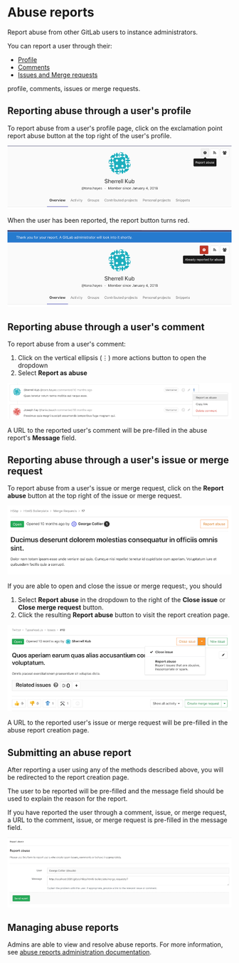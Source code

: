 # Abuse reports

Report abuse from other GitLab users to instance administrators.

You can report a user through their:

- [Profile](#reporting-abuse-through-a-users-profile)
- [Comments](#reporting-abuse-through-a-users-comment)
- [Issues and Merge requests](#reporting-abuse-through-a-users-issue-or-merge-request)

profile, comments, issues or merge requests.

## Reporting abuse through a user's profile

To report abuse from a user's profile page, click on the exclamation point
report abuse button at the top right of the user's profile.

![abuse-report-user-profile-image](img/abuse_report_user_profile.png)

When the user has been reported, the report button turns red.

![abuse-report-reported-user-profile-image](img/abuse_report_reported_user_profile.png)

## Reporting abuse through a user's comment

To report abuse from a user's comment:

1. Click on the vertical ellipsis (⋮) more actions button to open the dropdown
1. Select **Report as abuse**

![abuse-report-user-comment-image](img/abuse_report_user_comment.png)

A URL to the reported user's comment will be
pre-filled in the abuse report's **Message** field.

## Reporting abuse through a user's issue or merge request

To report abuse from a user's issue or merge request, click on the
**Report abuse** button at the top right of the issue or merge request.

![abuse-report-user-issue-or-merge-request-image](img/abuse_report_user_issue_or_merge_request.png)

If you are able to open and close the issue or merge request:, you should

1. Select **Report abuse** in the dropdown to the right of the **Close issue** or **Close merge request** button.
1. Click the resulting **Report abuse** button to visit the report creation page.

![abuse-report-user-issue-or-merge-request-dropdown-image](img/abuse_report_user_issue_or_merge_request_dropdown.png)

A URL to the reported user's issue or merge request will be pre-filled
in the abuse report creation page.

## Submitting an abuse report

After reporting a user using any of the methods described above, you will be
redirected to the report creation page.

The user to be reported will be pre-filled and the message field should be used
to explain the reason for the report.

If you have reported the user through a comment, issue, or merge request,
a URL to the comment, issue, or merge request is pre-filled in the message field.

![abuse-report-creation-image](img/abuse_report_creation.png)

## Managing abuse reports

Admins are able to view and resolve abuse reports.
For more information, see [abuse reports administration documentation](admin_area/abuse_reports.md).
